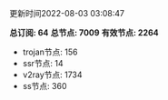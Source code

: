 更新时间2022-08-03 03:08:47

**总订阅: 64**
**总节点: 7009**
**有效节点: 2264**
- trojan节点: 156
- ssr节点: 14
- v2ray节点: 1734
- ss节点: 360
